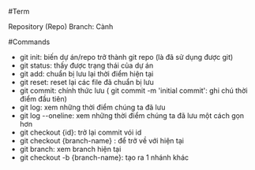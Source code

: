 #Term

Repository (Repo)
Branch: Cành

#Commands

- git init: biến dự án/repo trở thành git repo (là đã sử dụng được git)
- git status: thấy được trạng thái của dự án
- git add: chuẩn bị lưu lại thời điểm hiện tại
- git reset: reset lại các file đã chuẩn bị lưu
- git commit: chính thức lưu ( git commit -m 'initial commit': ghi chú thời điểm đầu tiên)
- git log: xem những thời điểm chúng ta đã lưu
- git log --oneline: xem những thời điểm chúng ta đã lưu một cách gọn hơn
- git checkout {id}: trở lại commit vói id
- git checkout {branch-name} : để trở về với hiện tại
- git branch: xem branch hiện tại
- git checkout -b {branch-name}: tạo ra 1 nhánh khác

